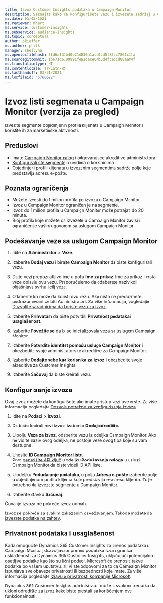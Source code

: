 ```yaml
---
title: Izvoz Customer Insights podataka u Campaign Monitor
description: Saznajte kako da konfigurišete vezu i izvezete sadržaj u Campaign Monitor.
ms.date: 03/03/2021
ms.reviewer: mhart
ms.service: customer-insights
ms.subservice: audience-insights
ms.topic: conceptual
author: pkieffer
ms.author: philk
manager: shellyha
ms.openlocfilehash: 7fd6af37b40e21d030a1ace0cd5f8fcc7861c3fa
ms.sourcegitcommit: 1b671c6100991fea1cace04b5d4fcedcd88aa94f
ms.translationtype: HT
ms.contentlocale: sr-Latn-RS
ms.lasthandoff: 03/31/2021
ms.locfileid: "5760622"
---
```

# <a name="export-segment-lists-to-campaign-monitor-preview"></a>Izvoz listi segmenata u Campaign Monitor (verzija za pregled)

Izvezite segmente objedinjenih profila klijenata u Campaign Monitor i koristite ih za marketinške aktivnosti.

## <a name="prerequisites"></a>Preduslovi

-   Imate [Campaign Monitor nalog](https://www.campaignmonitor.com/) i odgovarajuće akreditive administratora.
-   [Konfigurisali ste segmente](segments.md) u uvidima o korisnicima.
-   Objedinjeni profili klijenata u izvezenim segmentima sadrže polje koje predstavlja adresu e-pošte.

## <a name="known-limitations"></a>Poznata ograničenja

- Možete izvesti do 1 milion profila po izvozu u Campaign Monitor.
- Izvoz u Campaign Monitor ograničen je na segmente.
- Izvoz do 1 milion profila u Campaign Monitor može potrajati do 20 minuta. 
- Broj profila koje možete da izvezete u Campaign Monitor zavisi i ograničen je vašim ugovorom sa uslugom Campaign Monitor.

## <a name="set-up-connection-to-campaign-monitor"></a>Podešavanje veze sa uslugom Campaign Monitor

1. Idite na **Administrator** > **Veze**.

1. Izaberite **Dodaj vezu** i birajte **Campaign Monitor** da biste konfigurisali vezu.

1. Dajte vezi prepoznatljivo ime u polju **Ime za prikaz**. Ime za prikaz i vrsta veze opisuju ovu vezu. Preporučujemo da odaberete naziv koji objašnjava svrhu i cilj veze.

1. Odaberite ko može da koristi ovu vezu. Ako ništa ne preduzmete, podrazumevani će biti Administratori. Za više informacija, pogledajte [Dozvolite saradnicima da koriste vezu za izvoz](connections.md#allow-contributors-to-use-a-connection-for-exports).

1. Izaberite **Prihvatam** da biste potvrdili **Privatnost podataka i usaglašenost**.

1. Izaberite **Povežite se** da bi se inicijalizovala veza sa uslugom Campaign Monitor.

1. Izaberite **Potvrdite identitet pomoću usluge Campaign Monitor** i obezbedite svoje administratorske akreditive za Campaign Monitor.

1. Izaberite **Dodajte sebe kao korisnika za izvoz** i obezbedite svoje akreditive za Customer Insights.

1. Izaberite **Sačuvaj** da biste kreirali vezu.

## <a name="configure-an-export"></a>Konfigurisanje izvoza

Ovaj izvoz možete da konfigurišete ako imate pristup vezi ove vrste. Za više informacija pogledajte [Dozvole potrebne za konfigurisanje izvoza](export-destinations.md#set-up-a-new-export).

1. Idite na **Podaci** > **Izvozi**.

1. Da biste kreirali novi izvoz, izaberite **Dodaj odredište**.

1. U polju **Veza za izvoz**, odaberite vezu iz odeljka Campaign Monitor. Ako ne vidite naziv ovog odeljka, ne postoje veze ovog tipa koje su vam dostupne.

1. Unesite [**ID Campaign Monitor liste**](https://www.campaignmonitor.com/api/getting-started/#your-list-id).    
   Prvo [generišite API ključ](https://www.campaignmonitor.com/api/getting-started/) u odeljku **Podešavanja naloga** u usluzi Campaign Monitor da biste videli ID API liste.  

3. U odeljku **Podudaranje podataka**, u polju **Adresa e-pošte** izaberite polje u objedinjenom profilu klijenta koje predstavlja e-adresu klijenta. To je potrebno da izvezete segmente u Campaign Monitor.

1. Izaberite stavku **Sačuvaj**.

Čuvanje izvoza ne pokreće izvoz odmah.

Izvoz se pokreće sa svakim [zakazanim osvežavanjem](system.md#schedule-tab). Takođe možete da [izvezete podatke na zahtev](export-destinations.md#run-exports-on-demand). 


## <a name="data-privacy-and-compliance"></a>Privatnost podataka i usaglašenost

Kada omogućite Dynamics 365 Customer Insights za prenos podataka u Campaign Monitor, dozvoljavate prenos podataka izvan granica usklađenosti za Dynamics 365 Customer Insights, uključujući potencijalno osetljive podatke kao što su lični podaci. Microsoft će prenositi takve podatke po vašem uputstvu, ali vi ste odgovorni za to da Campaign Monitor ispunjava sve obaveze privatnosti ili bezbednosti koje imate. Za više informacija pogledajte [Izjavu o privatnosti kompanije Microsoft](https://go.microsoft.com/fwlink/?linkid=396732).

Dynamics 365 Customer Insights administrator može u svakom trenutku da ukloni odredište za izvoz kako biste prestali sa korišćenjem ove funkcionalnosti.
